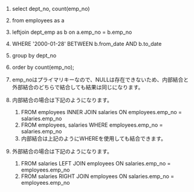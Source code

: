 1. select dept_no, count(emp_no)
2. from employees as a
3. leftjoin dept_emp as b on a.emp_no = b.emp_no
4. WHERE '2000-01-28' BETWEEN b.from_date AND b.to_date
5. group by dept_no
6. order by count(emp_no);

1. emp_noはプライマリキーなので、NULLは存在できないため、内部結合と外部結合のどちらで結合しても結果は同じになります。
2. 内部結合の場合は下記のようになります。
   1. FROM employees INNER JOIN salaries ON employees.emp_no = salaries.emp_no
   2. FROM employees, salaries WHERE employees.emp_no = salaries.emp_no
   3. 内部結合は上記のようにWHEREを使用しても結合できます。
3. 外部結合の場合は下記のようになります。
   1. FROM salaries LEFT JOIN employees ON salaries.emp_no = employees.emp_no
   2. FROM salaries RIGHT JOIN employees ON salaries.emp_no = employees.emp_no
